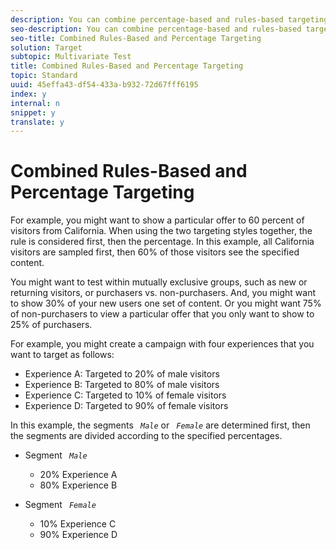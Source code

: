```yaml
---
description: You can combine percentage-based and rules-based targeting.
seo-description: You can combine percentage-based and rules-based targeting.
seo-title: Combined Rules-Based and Percentage Targeting
solution: Target
subtopic: Multivariate Test
title: Combined Rules-Based and Percentage Targeting
topic: Standard
uuid: 45effa43-df54-433a-b932-72d67fff6195
index: y
internal: n
snippet: y
translate: y
---
```


# Combined Rules-Based and Percentage Targeting

For example, you might want to show a particular offer to 60 percent of visitors from California. When using the two targeting styles together, the rule is considered first, then the percentage. In this example, all California visitors are sampled first, then 60% of those visitors see the specified content. 

You might want to test within mutually exclusive groups, such as new or returning visitors, or purchasers vs. non-purchasers. And, you might want to show 30% of your new users one set of content. Or you might want 75% of non-purchasers to view a particular offer that you only want to show to 25% of purchasers. 

For example, you might create a campaign with four experiences that you want to target as follows: 


* Experience A: Targeted to 20% of male visitors
* Experience B: Targeted to 80% of male visitors
* Experience C: Targeted to 10% of female visitors
* Experience D: Targeted to 90% of female visitors


In this example, the segments *` Male`* or *` Female`* are determined first, then the segments are divided according to the specified percentages. 


* Segment *` Male`*
    * 20% Experience A
    * 80% Experience B

* Segment *` Female`*
    * 10% Experience C
    * 90% Experience D


